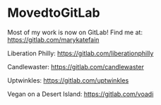 # MovedtoGitLab
Most of my work is now on GitLab! Find me at: https://gitlab.com/marykatefain

Liberation Philly:
https://gitlab.com/liberationphilly

Candlewaster:
https://gitlab.com/candlewaster

Uptwinkles:
https://gitlab.com/uptwinkles

Vegan on a Desert Island:
https://gitlab.com/voadi
